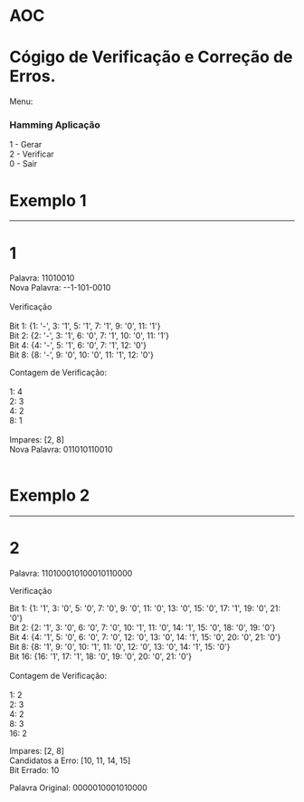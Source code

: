 # AOC
# Cógigo de Verificação e Correção de Erros.

Menu:

###  Hamming Aplicação

1 - Gerar <br />
2 - Verificar <br />
0 - Sair <br />

# Exemplo 1
---------------------------------------------
# 1
Palavra: 11010010 <br />
Nova Palavra: --1-101-0010 <br />
<br />
Verificação<br />
<br />
Bit 1: {1: '-', 3: '1', 5: '1', 7: '1', 9: '0', 11: '1'} <br />
Bit 2: {2: '-', 3: '1', 6: '0', 7: '1', 10: '0', 11: '1'} <br />
Bit 4: {4: '-', 5: '1', 6: '0', 7: '1', 12: '0'} <br />
Bit 8: {8: '-', 9: '0', 10: '0', 11: '1', 12: '0'} <br />

Contagem de Verificação:<br />
<br />
1: 4 <br />
2: 3 <br />
4: 2 <br />
8: 1 <br />
<br />
Impares: [2, 8] <br />
Nova Palavra: 011010110010 <br />
<br />
# Exemplo 2
---------------------------------------------

# 2
Palavra: 110100010100010110000<br />

Verificação<br />

Bit 1: {1: '1', 3: '0', 5: '0', 7: '0', 9: '0', 11: '0', 13: '0', 15: '0', 17: '1', 19: '0', 21: '0'}<br />
Bit 2: {2: '1', 3: '0', 6: '0', 7: '0', 10: '1', 11: '0', 14: '1', 15: '0', 18: '0', 19: '0'}<br />
Bit 4: {4: '1', 5: '0', 6: '0', 7: '0', 12: '0', 13: '0', 14: '1', 15: '0', 20: '0', 21: '0'}<br />
Bit 8: {8: '1', 9: '0', 10: '1', 11: '0', 12: '0', 13: '0', 14: '1', 15: '0'}<br />
Bit 16: {16: '1', 17: '1', 18: '0', 19: '0', 20: '0', 21: '0'}<br />
<br />
Contagem de Verificação:<br />
<br />
1: 2<br />
2: 3<br />
4: 2<br />
8: 3<br />
16: 2<br />

Impares: [2, 8]<br />
Candidatos a Erro: [10, 11, 14, 15]<br />
Bit Errado: 10<br />

Palavra Original: 0000010001010000<br />
